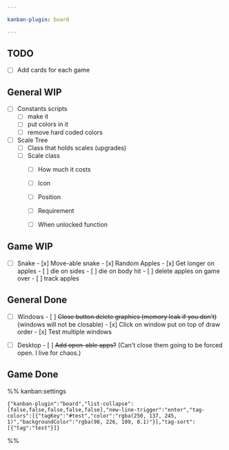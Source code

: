 ```yaml
---

kanban-plugin: board

---
```


## TODO

- [ ] Add cards for each game


## General WIP

- [ ] Constants scripts
	- [ ] make it
	- [ ] put colors in it
	- [ ] remove hard coded colors
- [ ] Scale Tree
	- [ ] Class that holds scales (upgrades)
	- [ ] Scale class
	    - [ ] How much it costs
	    - [ ] Icon
	    - [ ] Position
	    - [ ] Requirement
	    - [ ] When unlocked function


## Game WIP

- [ ] Snake
	  - [x] Move-able snake
	  - [x] Random Apples
	  - [x] Get longer on apples
	  - [ ] die on sides
	  - [ ] die on body hit
	  - [ ] delete apples on game over
	  - [ ] track apples


## General Done

- [ ] Windows
	  - [ ] ~~Close button delete graphics (memory leak if you don't)~~ (windows will not  be closable)
	  - [x] Click on window put on top of draw order
	  - [x] Test multiple windows
- [ ] Desktop
	  - [ ] ~~Add open-able apps?~~ (Can't close them going to be forced open. I live for chaos.)


## Game Done





%% kanban:settings
```
{"kanban-plugin":"board","list-collapse":[false,false,false,false,false],"new-line-trigger":"enter","tag-colors":[{"tagKey":"#test","color":"rgba(250, 137, 245, 1)","backgroundColor":"rgba(98, 226, 109, 0.1)"}],"tag-sort":[{"tag":"test"}]}
```
%%